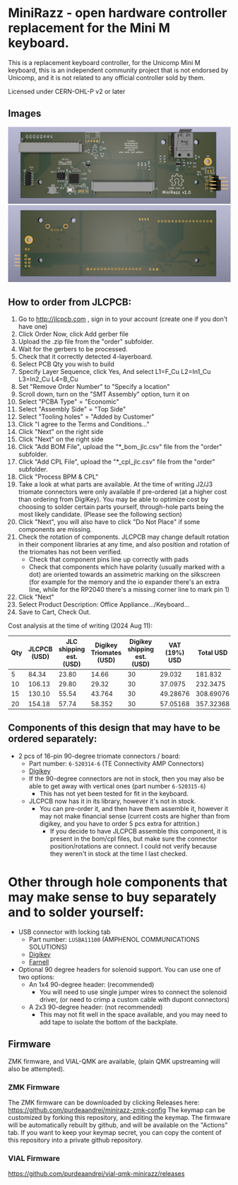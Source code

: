 # MiniRazz - open hardware controller replacement for the Mini M keyboard.

This is a replacement keyboard controller, for the Unicomp Mini M
keyboard, this is an independent community project that is not endorsed by
Unicomp, and it is not related to any official controller sold by them.

Licensed under CERN-OHL-P v2 or later

## Images

![Top of the controller board](images/render_top.png)
![Bottom of the controller board](images/render_bottom.png)

## How to order from JLCPCB:
1. Go to http://jlcpcb.com , sign in to your account (create one if you don't have one)
2. Click Order Now, click Add gerber file
3. Upload the .zip file from the "order" subfolder.
4. Wait for the gerbers to be processed.
5. Check that it correctly detected 4-layerboard.
6. Select PCB Qty you wish to build
7. Specify Layer Sequence, click Yes, And select L1=F_Cu L2=In1_Cu L3=In2_Cu L4=B_Cu
8. Set "Remove Order Number" to "Specify a location"
9. Scroll down, turn on the "SMT Assembly" option, turn it on
10. Select "PCBA Type" = "Economic"
11. Select "Assembly Side" = "Top Side"
12. Select "Tooling holes" = "Added by Customer"
13. Click "I agree to the Terms and Conditions..."
14. Click "Next" on the right side
15. Click "Next" on the right side
16. Click "Add BOM File", upload the "*_bom_jlc.csv" file from the "order" subfolder.
17. Click "Add CPL File", upload the "*_cpl_jlc.csv" file from the "order" subfolder.
18. Click "Process BPM & CPL"
19. Take a look at what parts are available. At the time of writing J2/J3 triomate connectors were only available if pre-ordered (at a higher cost than ordering from DigiKey).
    You may be able to optimize cost by choosing to solder certain parts yourself, through-hole parts being the most likely candidate. (Please see the following section)
20. Click "Next", you will also have to click "Do Not Place" if some components are missing.
21. Check the rotation of components. JLCPCB may change default rotation in their component libraries at any time, and also position and rotation of the triomates has not been verified.
    - Check that component pins line up correctly with pads
    - Check that components which have polarity (usually marked with a dot) are oriented towards an assimetric marking on the silkscreen (for example for the memory and the io expander there's an extra line, while for the RP2040 there's a missing corner line to mark pin 1)
22. Click "Next"
23. Select Product Description: Office Appliance.../Keyboard...
24. Save to Cart, Check Out.

Cost analysis at the time of writing (2024 Aug 11):

| Qty | JLCPCB (USD) | JLC shipping est. (USD) | Digikey Triomates (USD) | Digikey shipping est. (USD) | VAT (19%) USD | Total USD | Coast per Board |
|-----|--------------|-------------------------|-------------------------|-----------------------------|---------------|-----------|-----------------|
| 5   |   84.34      | 23.80                   | 14.66                   | 30                          | 29.032        | 181.832   | 36.3664         |
| 10  |  106.13      | 29.80                   | 29.32                   | 30                          | 37.0975       | 232.3475  | 23.23475        |
| 15  |  130.10      | 55.54                   | 43.764                  | 30                          | 49.28676      | 308.69076 | 20.579384       |
| 20  |  154.18      | 57.74                   | 58.352                  | 30                          | 57.05168      | 357.32368 | 17.866184       |

## Components of this design that may have to be ordered separately:
- 2 pcs of 16-pin 90-degree triomate connectors / board:
   - Part number: `6-520314-6` (TE Connectivity AMP Connectors)
   - [Digikey](https://www.digikey.com/en/products/detail/te-connectivity-amp-connectors/6-520314-6/1153749)
   - If the 90-degree connectors are not in stock, then you may also be able to get away with vertical ones (part number `6-520315-6`)
      - This has not yet been tested for fit in the keyboard.
   - JLCPCB now has it in its library, however it's not in stock.
     - You can pre-order it, and then have them assemble it, however it may not make financial sense (current costs are higher than from digikey, and you have to order 5 pcs extra for attrition.)
       - If you decide to have JLCPCB assemble this component, it is present in the bom/cpl files, but make sure the connector position/rotations are connect. I could not verify because they weren't in stock at the time I last checked.

# Other through hole components that may make sense to buy separately and to solder yourself:
- USB connector with locking tab
   - Part number: `LUSBA11100` (AMPHENOL COMMUNICATIONS SOLUTIONS)
   - [Digikey](https://www.digikey.com/en/products/detail/amphenol-cs-commercial-products/LUSBA11100/1956311?s=N4IgTCBcDaIDIFUDKAhAggRiwBmyAugL5A)
   - [Farnell](https://ro.farnell.com/amphenol-icc-commercial-products/lusba11100/usb-conn-2-0-type-a-receptacle/dp/2708971?CMP=e-email-sys-orderack-GLB)
- Optional 90 degree headers for solenoid support. You can use one of two options:
   - An 1x4 90-degree header: (recommended)
      - You will need to use single jumper wires to connect the solenoid driver, (or need to crimp a custom cable with dupont connectors)
   - A 2x3 90-degree header: (not recommended)
      - This may not fit well in the space available, and you may need to add tape to isolate the bottom of the backplate.

## Firmware

ZMK firmware, and VIAL-QMK are available, (plain QMK upstreaming will also be attempted).

### ZMK Firmware
The ZMK firmware can be downloaded by clicking Releases here: https://github.com/purdeaandrei/minirazz-zmk-config
The keymap can be customized by forking this repository, and editing the keymap. The firmware will be automatically rebuilt by github, and will be available on the "Actions" tab.
If you want to keep your keymap secret, you can copy the content of this repository into a private github repository.

### VIAL Firmware
https://github.com/purdeaandrei/vial-qmk-minirazz/releases
